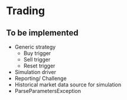 # Trading

## To be implemented

* Generic strategy
    * Buy trigger
    * Sell trigger
    * Reset trigger
* Simulation driver
* Reporting/ Challenge
* Historical market data source for simulation
* ParseParametersException
